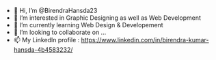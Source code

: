 - 👋 Hi, I’m @BirendraHansda23
- 👀 I’m interested in Graphic Designing as well as Web Development
- 🌱 I’m currently learning Web Design & Developement
- 💞️ I’m looking to collaborate on ...
- 📫 My LinkedIn profile : https://www.linkedin.com/in/birendra-kumar-hansda-4b4583232/

<!---
BirendraHansda23/BirendraHansda23 is a ✨ special ✨ repository because its `README.md` (this file) appears on your GitHub profile.
You can click the Preview link to take a look at your changes.
--->
